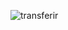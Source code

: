 ![transferir](https://user-images.githubusercontent.com/36655978/93871926-c994d880-fca5-11ea-8176-482da486d194.png)
